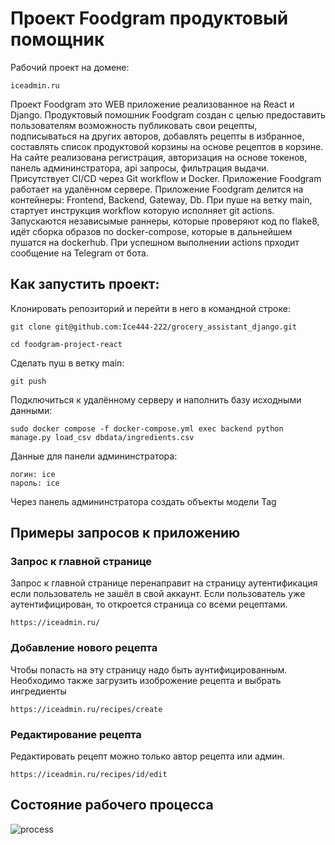 # Проект Foodgram продуктовый помощник

Рабочий проект на домене:
```
iceadmin.ru
```

Проект Foodgram это WEB приложение реализованное на React и Django.
Продуктовый помошник Foodgram создан с целью предоставить пользователям возможность
публиковать свои рецепты, подписываться на других авторов, добавлять рецепты в избранное,
составлять список продуктовой корзины на основе рецептов в корзине. На сайте реализована
регистрация, авторизация на основе токенов, панель админинстратора, api запросы, фильтрация
выдачи. Присутствует CI/CD через Git workflow и Docker. Приложение Foodgram работает на удалённом сервере. 
Приложение Foodgram делится на контейнеры: Frontend, Backend, Gateway, Db.
При пуше на ветку main, стартует инструкция workflow которую исполняет git actions. 
Запускаются независымые раннеры, которые проверяют код по flake8, идёт сборка 
образов по docker-compose, которые в дальнейшем пушатся на dockerhub. 
При успешном выполнении actions прходит сообщение на Telegram от бота.


## Как запустить проект: 

Клонировать репозиторий и перейти в него в командной строке: 

```
git clone git@github.com:Ice444-222/grocery_assistant_django.git 
```

``` 
cd foodgram-project-react
```

Сделать пуш в ветку main:

``` 
git push
```

Подключиться к удалённому серверу и наполнить базу исходными данными:

``` 
sudo docker compose -f docker-compose.yml exec backend python manage.py load_csv dbdata/ingredients.csv
```
Данные для панели админинстратора:
```
логин: ice
пароль: ice
```
Через панель админинстратора создать объекты модели Tag


## Примеры запросов к приложению

### Запрос к главной странице

Запрос к главной странице перенаправит на страницу
аутентификация если пользователь не зашёл в свой аккаунт.
Если пользователь уже аутентифицирован, то откроется
страница со всеми рецептами.

```
https://iceadmin.ru/
```

### Добавление нового рецепта

Чтобы попасть на эту страницу надо быть аунтифицированным.
Необходимо также загрузить изоброжение рецепта и выбрать ингредиенты

```
https://iceadmin.ru/recipes/create
```

### Редактирование рецепта

Редактировать рецепт можно только автор рецепта или админ.

```
https://iceadmin.ru/recipes/id/edit
```



## Состояние рабочего процесса
![process](https://github.com/ice444-222/kittygram_final/actions/workflows/main.yml/badge.svg?event=push)
